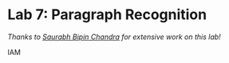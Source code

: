 # Lab 7: Paragraph Recognition

*Thanks to [Saurabh Bipin Chandra](https://www.linkedin.com/in/srbhchandra/) for extensive work on this lab!*

IAM